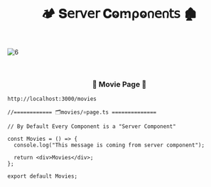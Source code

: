 <h1  align="center" > 🏕️ 𝐒𝖾𝗋𝗏𝖾𝗋 𝐂ⱺꭑρⱺ𐓣𝖾𐓣𝗍𝗌 🏚️ </h1>

</br>

![6](https://github.com/user-attachments/assets/44e2abc8-a2b7-4e4a-b685-8ae044a27928)

</br>

<h3 align="center" > 🐇 Movie Page 🦚</h3>

```dash
http://localhost:3000/movies
```

```TSX
//============ 🗂️movies/⚛️page.ts ============== 

// By Default Every Component is a "Server Component"

const Movies = () => {
  console.log("This message is coming from server component");

  return <div>Movies</div>;
};

export default Movies;

```
